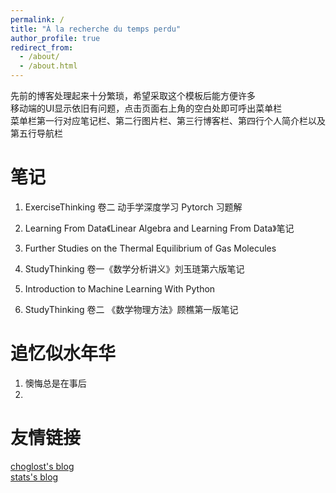 ```yaml
---
permalink: /
title: "À la recherche du temps perdu"
author_profile: true
redirect_from: 
  - /about/
  - /about.html
---
```


先前的博客处理起来十分繁琐，希望采取这个模板后能方便许多  
移动端的UI显示依旧有问题，点击页面右上角的空白处即可呼出菜单栏  
菜单栏第一行对应笔记栏、第二行图片栏、第三行博客栏、第四行个人简介栏以及第五行导航栏  

笔记
======
1. ExerciseThinking 卷二 动手学深度学习 Pytorch 习题解  

1. Learning From Data《Linear Algebra and Learning From Data》笔记  

1. Further Studies on the Thermal Equilibrium of Gas Molecules  

1. StudyThinking 卷一《数学分析讲义》刘玉琏第六版笔记  

1. Introduction to Machine Learning With Python  

1. StudyThinking 卷二 《数学物理方法》顾樵第一版笔记






追忆似水年华
======
1. 懊悔总是在事后
1. 

友情链接
======
[choglost's blog](https://choglost.site/)  
[stats's blog](https://blogs.statsschools.top/)
